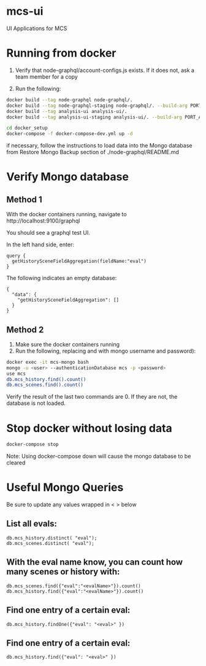 # mcs-ui
UI Applications for MCS

# Running from docker

1. Verify that node-graphql/account-configs.js exists.  If it does not, ask a team member for a copy

2. Run the following:
```bash
docker build --tag node-graphql node-graphql/.
docker build --tag node-graphql-staging node-graphql/. --build-arg PORT_ARG=9111
docker build --tag analysis-ui analysis-ui/.
docker build --tag analysis-ui-staging analysis-ui/. --build-arg PORT_ARG=2000

cd docker_setup
docker-compose -f docker-compose-dev.yml up -d
```

if necessary, follow the instructions to load data into the Mongo database from Restore Mongo Backup section of ./node-graphql/README.md

# Verify Mongo database

## Method 1

With the docker containers running, navigate to http://localhost:9100/graphql

You should see a graphql test UI.

In the left hand side, enter:

```
query {
  getHistorySceneFieldAggregation(fieldName:"eval")
}
```

The following indicates an empty database:
```
{
  "data": {
    "getHistorySceneFieldAggregation": []
  }
}
```

## Method 2

  1. Make sure the docker containers running 
  2. Run the following, replacing <user> and <password> with mongo username and password):
  ```bash
  docker exec -it mcs-mongo bash
  mongo -u <user> --authenticationDatabase mcs -p <password>
  use mcs
  db.mcs_history.find().count()
  db.mcs_scenes.find().count()
  ```
  Verify the result of the last two commands are 0.  If they are not, the database is not loaded.

# Stop docker without losing data

```bash
docker-compose stop
```

Note: Using docker-compose down will cause the mongo database to be cleared

# Useful Mongo Queries

Be sure to update any values wrapped in < > below

## List all evals:
```
db.mcs_history.distinct( "eval");
db.mcs_scenes.distinct( "eval");
```

## With the eval name know, you can count how many scenes or history with:

```
db.mcs_scenes.find({"eval":"<evalName>"}).count()
db.mcs_history.find({"eval":"<evalName>"}).count()
```

## Find one entry of a certain eval:

```
db.mcs_history.findOne({"eval": "<eval>" })
```  
  
## Find one entry of a certain eval:

```
db.mcs_history.find({"eval": "<eval>" })
```

